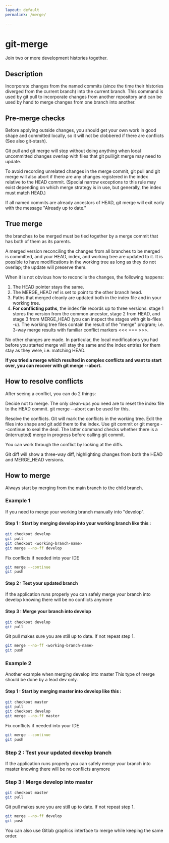 ```yaml
---
layout: default
permalink: /merge/

---
```



# git-merge

Join two or more development histories together.

## Description

Incorporate changes from the named commits (since the time their histories diverged from the current branch) into the current branch. This command is used by git pull to incorporate changes from another repository and can be used by hand to merge changes from one branch into another.

## Pre-merge checks

Before applying outside changes, you should get your own work in good shape and committed locally, so it will not be clobbered if there are conflicts (See also git-stash). 

Git pull and git merge will stop without doing anything when local uncommitted changes overlap with files that git pull/git merge may need to update.

To avoid recording unrelated changes in the merge commit, git pull and git merge will also abort if there are any changes registered in the index relative to the HEAD commit. (Special narrow exceptions to this rule may exist depending on which merge strategy is in use, but generally, the index must match HEAD.)

If all named commits are already ancestors of HEAD, git merge will exit early with the message "Already up to date."

## True merge

the branches to be merged must be tied together by a merge commit that has both of them as its parents.

A merged version reconciling the changes from all branches to be merged is committed, and your HEAD, index, and working tree are updated to it. It is possible to have modifications in the working tree as long as they do not overlap; the update will preserve them.

When it is not obvious how to reconcile the changes, the following happens:

1. The HEAD pointer stays the same.
2. The MERGE_HEAD ref is set to point to the other branch head.
3. Paths that merged cleanly are updated both in the index file and in your working tree.
4. **For conflicting paths**, the index file records up to three versions: stage 1 stores the version from the common ancestor, stage 2 from HEAD, and stage 3 from MERGE_HEAD (you can inspect the stages with git ls-files -u). The working tree files contain the result of the "merge" program; i.e. 3-way merge results with familiar conflict markers <<< === >>>.

No other changes are made. In particular, the local modifications you had before you started merge will stay the same and the index entries for them stay as they were, i.e. matching HEAD.

**If you tried a merge which resulted in complex conflicts and want to start over, you can recover with git merge --abort.**

## How to resolve conflicts

After seeing a conflict, you can do 2 things:

Decide not to merge. The only clean-ups you need are to reset the index file to the HEAD commit. git merge --abort can be used for this.

Resolve the conflicts. Git will mark the conflicts in the working tree. Edit the files into shape and git add them to the index. Use git commit or git merge --continue to seal the deal. The latter command checks whether there is a (interrupted) merge in progress before calling git commit.

You can work through the conflict by looking at the diffs.

Git diff will show a three-way diff, highlighting changes from both the HEAD and MERGE_HEAD versions.

## How to merge

Always start by merging from the main branch to the child branch.

### Example 1

If you need to merge your working branch manually into "develop".

#### Step 1 : Start by merging develop into your working branch like this : 

```bash
git checkout develop
git pull
git checkout <working-branch-name>
git merge --no-ff develop
```
Fix conflicts if needed into your IDE

```bash
git merge --continue
git push
```

#### Step 2 : Test your updated branch 

If the application runs properly you can safely merge your branch into develop knowing there will be no conflicts anymore

#### Step 3 : Merge your branch into develop

```bash
git checkout develop
git pull 
```

Git pull makes sure you are still up to date. If not repeat step 1.

```bash
git merge --no-ff <working-branch-name>
git push
```

### Example 2

Another example when merging develop into master
This type of merge should be done by a lead dev only.

#### Step 1 : Start by merging master into develop like this : 

```bash
git checkout master
git pull
git checkout develop
git merge --no-ff master
```
Fix conflicts if needed into your IDE

```bash
git merge --continue
git push
```

### Step 2 : Test your updated develop branch 

If the application runs properly you can safely merge your branch into master knowing there will be no conflicts anymore

### Step 3 : Merge develop into master

```bash
git checkout master
git pull 
```

Git pull makes sure you are still up to date. If not repeat step 1.

```bash
git merge --no-ff develop
git push
```

You can also use Gitlab graphics interface to merge while keeping the same order.




